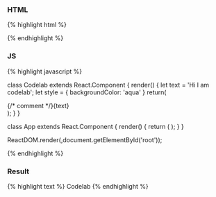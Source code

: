 ---
---

### HTML
{% highlight html %}
<div id="root"></div>
{% endhighlight %}

### JS

{% highlight javascript %}

class Codelab extends React.Component {
  render() {
    let text = 'Hi I am codelab';
    let style = {
      backgroundColor: 'aqua'
    }
    return(
      <div style={style}>{/* comment */}{text}</div>
    );
  }
}

class App extends React.Component {
  render() {
    return (
      <Codelab/>
    );
  }
}

ReactDOM.render(<App/>,document.getElementById('root'));

{% endhighlight %}

### Result
{% highlight text %}
Codelab
{% endhighlight %}